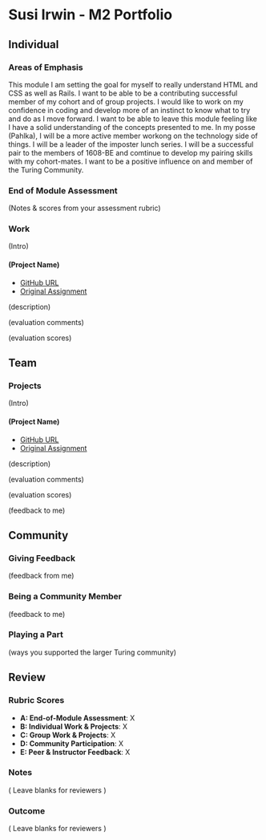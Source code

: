 # Susi Irwin - M2 Portfolio
## Individual

### Areas of Emphasis

This module I am setting the goal for myself to really understand HTML and CSS as well as Rails. I want to be able to be a contributing successful member of my cohort and of group projects. I would like to work on my confidence in coding and develop more of an instinct to know what to try and do as I move forward. I want to be able to leave this module feeling like I have a solid understanding of the concepts presented to me. In my posse (Pahlka), I will be a more active member workong on the technology side of things. I will be a leader of the imposter lunch series. I will be a successful pair to the members of 1608-BE and comtinue to develop my pairing skills with my cohort-mates. I want to be a positive influence on and member of the Turing Community.

### End of Module Assessment

(Notes & scores from your assessment rubric)

### Work

(Intro)

#### (Project Name)

* [GitHub URL]()
* [Original Assignment]()

(description)

(evaluation comments)

(evaluation scores)

## Team

### Projects

(Intro)

#### (Project Name)

* [GitHub URL]()
* [Original Assignment]()

(description)

(evaluation comments)

(evaluation scores)

(feedback to me)

## Community

### Giving Feedback

(feedback from me)

### Being a Community Member

(feedback to me)

### Playing a Part

(ways you supported the larger Turing community)

## Review

### Rubric Scores

* **A: End-of-Module Assessment**: X
* **B: Individual Work & Projects**: X
* **C: Group Work & Projects**: X
* **D: Community Participation**: X
* **E: Peer & Instructor Feedback**: X

### Notes

( Leave blanks for reviewers )

### Outcome

( Leave blanks for reviewers )
